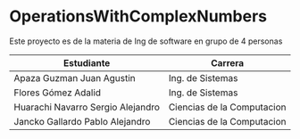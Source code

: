 # OperationsWithComplexNumbers
Este proyecto es de la materia de Ing de software en grupo de 4 personas

| Estudiante | Carrera |
|----------|----------|
| Apaza Guzman Juan Agustin    | Ing. de Sistemas   | 
| Flores Gómez Adalid   | Ing. de Sistemas   | 
| Huarachi Navarro Sergio Alejandro    | Ciencias de la Computacion   | 
| Jancko Gallardo Pablo Alejandro   | Ciencias de la Computacion  | 
